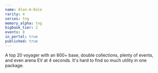 ```yaml
---
name: Alan-A-Dale
rarity: 4
series: tng
memory_alpha: tng
bigbook_tier: 2
events: 8
in_portal: true
published: true
---
```


A top 20 voyager with an 800+ base, double collections, plenty of events, and even arena EV at 4 seconds. It's hard to find so much utility in one package.
